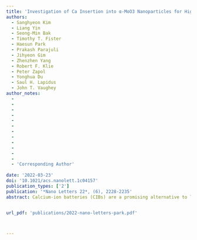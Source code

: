 ```yaml
---
title: 'Investigation of Ca Insertion into α-MoO3 Nanoparticles for High Capacity Ca-Ion Cathodes'
authors:
  - Sanghyeon Kim
  - Liang Yin
  - Seong-Min Bak
  - Timothy T. Fister
  - Haesun Park
  - Prakash Parajuli
  - Jihyeon Gim
  - Zhenzhen Yang
  - Robert F. Klie
  - Peter Zapol
  - Yonghua Du
  - Saul H. Lapidus 
  - John T. Vaughey
author_notes:
  -
  -
  -
  -
  -
  -
  -
  -
  -
  -
  -
  -
  - 'Corresponding Author'
  
date: '2022-03-23'
doi: '10.1021/acs.nanolett.1c04157'
publication_types: ['2']
publication: '*Nano Letters 22*, (6), 2228-2235'
abstract: Calcium-ion batteries (CIBs) are a promising alternative to lithium-ion batteries (LIBs) due to the low redox potential of calcium metal and high abundance of calcium compounds. Due to its layered structure, α-MoO3 is regarded as a promising cathode host lattice. While studies have reported that α-MoO3 can reversibly intercalate Ca ions, limited electrochemical activity has been noted, and its reaction mechanism remains unclear. Here, we re-examine Ca insertion into α-MoO3 nanoparticles with a goal to improve reaction kinetics and clarify the storage mechanism. The α-MoO3 electrodes demonstrated a specific capacity of 165 mA h g–1 centered near 2.7 V vs Ca2+/Ca, stable long-term cycling, and good rate performance at room temperature. This work demonstrates that, under the correct conditions, layered oxides can be a promising host material for CIBs and renews prospects for CIBs.


url_pdf: 'publications/2022-nano-letters-park.pdf'



---
```



<!--- Supplementary notes can be added here, including [code and math](https://wowchemy.com/docs/content/writing-markdown-latex/). --->